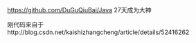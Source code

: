 https://github.com/DuGuQiuBai/Java
27天成为大神

刚代码来自于http://blog.csdn.net/kaishizhangcheng/article/details/52416262